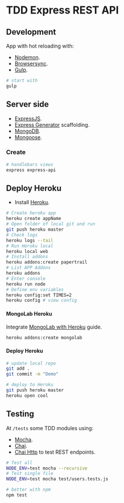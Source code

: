 # TDD Express REST API

## Development

App with hot reloading with:
* [Nodemon](https://nodemon.io/).
* [Browsersync](https://browsersync.io/).
* [Gulp](http://gulpjs.com/).

```bash
# start with 
gulp
```


## Server side
* [ExpressJS](http://expressjs.com/es/).
* [Express Generator](http://expressjs.com/es/starter/generator.html) scaffolding.
* [MongoDB](http://mongodb.org).
* [Mongoose](http://mongoosejs.com).

### Create

```bash
# handlebars views
express express-api
```

## Deploy Heroku

* Install [Heroku](https://devcenter.heroku.com/articles/getting-started-with-nodejs#introduction).

```bash
# Create heroku app
heroku create appName
# Open folder of local git and run
git push heroku master
# Check logs
heroku logs --tail
# Run Heroku local
heroku local web
# Install addons
heroku addons:create papertrail
# List APP Addons
heroku addons
# Enter console
heroku run node
# Define env variables
heroku config:set TIMES=2
heroku config # view config
```

#### MongoLab Heroku
Integrate [MongoLab with Heroku](https://devcenter.heroku.com/articles/mongolab) guide.

```bash
heroku addons:create mongolab
```

#### Deploy Heroku
```bash
# update local repo 
git add .
git commit -m "Demo"

# deploy to Heroku
git push heroku master
heroku open cool
```

## Testing
At `/tests` some TDD modules using:

* [Mocha](https://mochajs.org/).
* [Chai](http://chaijs.com/).
* [Chai Http](https://github.com/chaijs/chai-http) to test REST endpoints.

```bash
# Test all
NODE_ENV=test mocha --recursive
# Test single file
NODE_ENV=test mocha test/users.tests.js 

# better with npm
npm test
```
